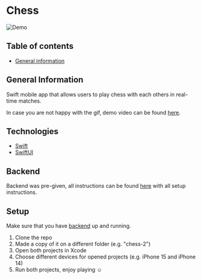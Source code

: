 # Chess

![Demo](/demo.gif)

## Table of contents

- [General information](#general-information)

## General Information

Swift mobile app that allows users to play chess with each others in real-time matches.

In case you are not happy with the gif, demo video can be found [here](https://drive.google.com/file/d/1ryHuroVhyqLy3lfJW-YGxA18CqC2pobM/view?usp=sharing).

## Technologies

- [Swift](https://www.swift.org/)
- [SwiftUI](https://developer.apple.com/xcode/swiftui/)

## Backend

Backend was pre-given, all instructions can be found [here](https://01.kood.tech/git/root/public/src/branch/master/subjects/mobile-dev/chess/resources) with all setup instructions.

## Setup

Make sure that you have [backend](#backend) up and running.

1. Clone the repo
2. Made a copy of it on a different folder (e.g. "chess-2")
3. Open both projects in Xcode
4. Choose different devices for opened projects (e.g. iPhone 15 and iPhone 14)
5. Run both projects, enjoy playing ☺️

